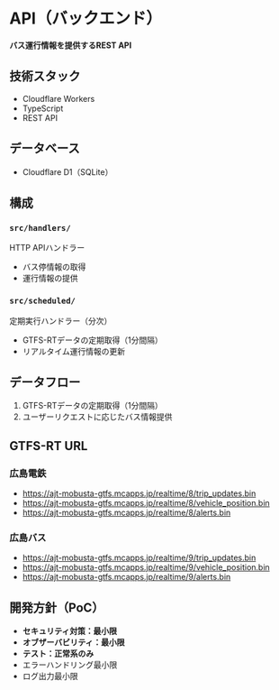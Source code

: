 # API（バックエンド）

**バス運行情報を提供するREST API**

## 技術スタック
- Cloudflare Workers
- TypeScript
- REST API

## データベース
- Cloudflare D1（SQLite）

## 構成

### `src/handlers/`
HTTP APIハンドラー
- バス停情報の取得
- 運行情報の提供

### `src/scheduled/`
定期実行ハンドラー（分次）
- GTFS-RTデータの定期取得（1分間隔）
- リアルタイム運行情報の更新

## データフロー
1. GTFS-RTデータの定期取得（1分間隔）
2. ユーザーリクエストに応じたバス情報提供

## GTFS-RT URL

### 広島電鉄
- https://ajt-mobusta-gtfs.mcapps.jp/realtime/8/trip_updates.bin
- https://ajt-mobusta-gtfs.mcapps.jp/realtime/8/vehicle_position.bin
- https://ajt-mobusta-gtfs.mcapps.jp/realtime/8/alerts.bin

### 広島バス
- https://ajt-mobusta-gtfs.mcapps.jp/realtime/9/trip_updates.bin
- https://ajt-mobusta-gtfs.mcapps.jp/realtime/9/vehicle_position.bin
- https://ajt-mobusta-gtfs.mcapps.jp/realtime/9/alerts.bin

## 開発方針（PoC）
- **セキュリティ対策：最小限**
- **オブザーバビリティ：最小限**
- **テスト：正常系のみ**
- エラーハンドリング最小限
- ログ出力最小限
